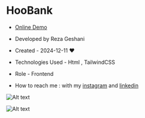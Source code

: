 # HooBank

- [Online Demo](https://rezageshaniweb.github.io/HooBank/)

- Developed by Reza Geshani

- Created - 2024-12-11 &hearts; 
  
- Technologies Used - Html , TailwindCSS

- Role - Frontend

- How to reach me : with my [instagram](https://www.instagram.com/rezageshani_web) and [linkedin](http://www.linkedin.com/in/reza-geshani-web)


![Alt text](https://github.com/user-attachments/assets/57211913-c9fc-4b7f-aba5-af46cefb3200)

![Alt text](https://github.com/user-attachments/assets/35ca084e-04f8-4f61-ac68-7e8963285906)
